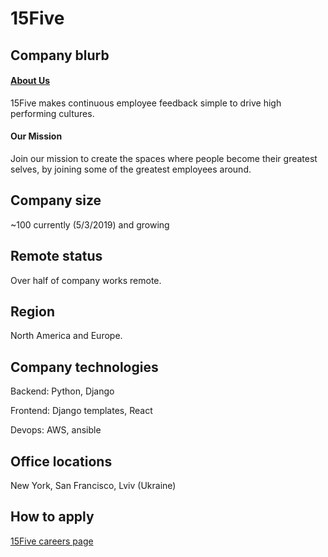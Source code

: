 # 15Five

## Company blurb

#### [About Us](https://www.15five.com/company)
15Five makes continuous employee feedback simple to drive high performing cultures.

#### Our Mission
Join our mission to create the spaces where people become their greatest selves, by joining some of the greatest employees around.

## Company size

~100 currently (5/3/2019) and growing

## Remote status

Over half of company works remote.

## Region

North America and Europe. 

## Company technologies

Backend: Python, Django

Frontend: Django templates, React

Devops: AWS, ansible

## Office locations

New York, San Francisco, Lviv (Ukraine)

## How to apply

[15Five careers page](https://www.15five.com/careers/)
